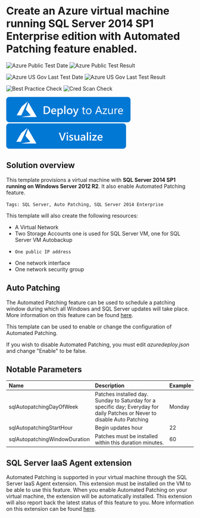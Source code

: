 # Create an Azure virtual machine running SQL Server 2014 SP1 Enterprise edition with Automated Patching feature enabled.

![Azure Public Test Date](https://azurequickstartsservice.blob.core.windows.net/badges/201-vm-sql-full-autopatching/PublicLastTestDate.svg)
![Azure Public Test Result](https://azurequickstartsservice.blob.core.windows.net/badges/201-vm-sql-full-autopatching/PublicDeployment.svg)

![Azure US Gov Last Test Date](https://azurequickstartsservice.blob.core.windows.net/badges/201-vm-sql-full-autopatching/FairfaxLastTestDate.svg)
![Azure US Gov Last Test Result](https://azurequickstartsservice.blob.core.windows.net/badges/201-vm-sql-full-autopatching/FairfaxDeployment.svg)

![Best Practice Check](https://azurequickstartsservice.blob.core.windows.net/badges/201-vm-sql-full-autopatching/BestPracticeResult.svg)
![Cred Scan Check](https://azurequickstartsservice.blob.core.windows.net/badges/201-vm-sql-full-autopatching/CredScanResult.svg)

[![Deploy To Azure](https://raw.githubusercontent.com/Azure/azure-quickstart-templates/master/1-CONTRIBUTION-GUIDE/images/deploytoazure.svg?sanitize=true)](https://portal.azure.com/#create/Microsoft.Template/uri/https%3A%2F%2Fraw.githubusercontent.com%2FAzure%2Fazure-quickstart-templates%2Fmaster%2F201-vm-sql-full-autopatching%2Fazuredeploy.json)
[![Visualize](https://raw.githubusercontent.com/Azure/azure-quickstart-templates/master/1-CONTRIBUTION-GUIDE/images/visualizebutton.svg?sanitize=true)](http://armviz.io/#/?load=https%3A%2F%2Fraw.githubusercontent.com%2FAzure%2Fazure-quickstart-templates%2Fmaster%2F201-vm-sql-full-autopatching%2Fazuredeploy.json)

## Solution overview

This template provisions a virtual machine with **SQL Server 2014 SP1 running on
Windows Server 2012 R2**. It also enable Automated Patching feature.

`Tags: SQL Server, Auto Patching, SQL Server 2014 Enterprise`

This template will also create the following resources:

- A Virtual Network
- Two Storage Accounts one is used for SQL Server VM, one for SQL Server VM
  Autobackup
-     One public IP address
- One network interface
- One network security group

## Auto Patching

The Automated Patching feature can be used to schedule a patching window during
which all Windows and SQL Server updates will take place. More information on
this feature can be found
[here](https://azure.microsoft.com/en-us/documentation/articles/virtual-machines-windows-sql-automated-patching/).

This template can be used to enable or change the configuration of Automated
Patching.

If you wish to disable Automated Patching, you must edit _azuredeploy.json_ and
change "Enable" to be false.

## Notable Parameters

| Name                          | Description                                                                                                                | Example |
| :---------------------------- | :------------------------------------------------------------------------------------------------------------------------- | :------ |
| sqlAutopatchingDayOfWeek      | Patches installed day. Sunday to Saturday for a specific day; Everyday for daily Patches or Never to disable Auto Patching | Monday  |
| sqlAutopatchingStartHour      | Begin updates hour                                                                                                         | 22      |
| sqlAutopatchingWindowDuration | Patches must be installed within this duration minutes.                                                                    | 60      |

## SQL Server IaaS Agent extension

Automated Patching is supported in your virtual machine through the SQL Server
IaaS Agent extension. This extension must be installed on the VM to be able to
use this feature. When you enable Automated Patching on your virtual machine,
the extension will be automatically installed. This extension will also report
back the latest status of this feature to you. More information on this
extension can be found
[here](https://azure.microsoft.com/en-us/documentation/articles/virtual-machines-windows-sql-server-agent-extension/).
